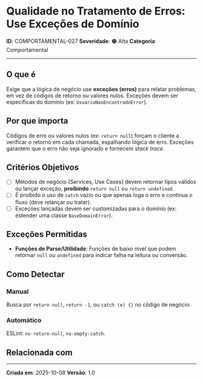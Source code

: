 # Qualidade no Tratamento de Erros: Use Exceções de Domínio

**ID**: COMPORTAMENTAL-027
**Severidade**: 🟠 Alta
**Categoria**: Comportamental

---

## O que é

Exige que a lógica de negócio use **exceções (erros)** para relatar problemas, em vez de códigos de retorno ou valores nulos. Exceções devem ser específicas do domínio (ex: `UsuarioNaoEncontradoError`).

## Por que importa

Códigos de erro ou valores nulos (ex: `return null`) forçam o cliente a verificar o retorno em cada chamada, espalhando lógica de erro. Exceções garantem que o erro não seja ignorado e fornecem *stack trace*.

## Critérios Objetivos

- [ ] Métodos de negócio (Services, Use Cases) devem retornar tipos válidos ou lançar exceção, **proibindo** `return null` ou `return undefined`.
- [ ] É proibido o uso de `catch` vazio ou que apenas loga o erro e continua o fluxo (deve relançar ou tratar).
- [ ] Exceções lançadas devem ser customizadas para o domínio (ex: estender uma classe `BaseDomainError`).

## Exceções Permitidas

- **Funções de Parse/Utilidade**: Funções de baixo nível que podem retornar `null` ou `undefined` para indicar falha na leitura ou conversão.

## Como Detectar

### Manual

Busca por `return null`, `return -1`, ou `catch (e) {}` no código de negócio.

### Automático

ESLint: `no-return-null`, `no-empty-catch`.

## Relacionada com


---

**Criada em**: 2025-10-08
**Versão**: 1.0
